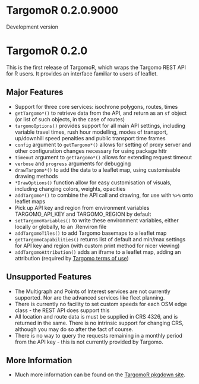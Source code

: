 # TargomoR 0.2.0.9000

Development version

# TargomoR 0.2.0 

This is the first release of TargomoR, which wraps the Targomo REST API for R users. It provides an interface familiar to users of leaflet.

## Major Features

* Support for three core services: isochrone polygons, routes, times
* `getTargomo*()` to retrieve data from the API, and return as an `sf` object (or list of such objects, in the case of routes)
* `targomoOptions()` provides support for all main API settings, including variable travel times, rush hour modelling, modes of transport, up/downhill speed penalties and public transport time frames
* `config` argument to `getTargomo*()` allows for setting of proxy server and other configuration changes necessary for using package httr
* `timeout` argument to `getTargomo*()` allows for extending request timeout
* `verbose` and `progress` arguments for debugging
* `drawTargomo*()` to add the data to a leaflet map, using customisable drawing methods
* `*DrawOptions()` function allow for easy customisation of visuals, including changing colors, weights, opacities
* `addTargomo*()` to combine the API call and drawing, for use with `%>%` onto leaflet maps
* Pick up API key and region from environment variables TARGOMO_API_KEY and TARGOMO_REGION by default
* `setTargomoVariables()` to write these environment variables, either locally or globally, to an .Renviron file
* `addTargomoTiles()` to add Targomo basemaps to a leaflet map
* `getTargomoCapabilities()` returns list of default and min/max settings for API key and region (with custom print method for nicer viewing)
* `addTargomoAttribution()` adds an iframe to a leaflet map, adding an attribution (required by [Targomo terms of use](https://targomo.com/developers/resources/attribution/))

## Unsupported Features

* The Multigraph and Points of Interest services are not currently supported. Nor are the advanced services like fleet planning.
* There is currently no facility to set custom speeds for each OSM edge class - the REST API does support this
* All location and route data is must be supplied in CRS 4326, and is returned in the same. There is no intrinsic support for changing CRS, although you may do so after the fact of course.
* There is no way to query the requests remaining in a monthly period from the API key - this is not currently provided by Targomo.

## More Information

* Much more information can be found on the [TargomoR pkgdown site](https://cwthom.github.io/TargomoR).
